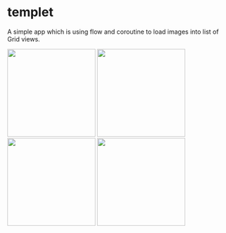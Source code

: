 # templet

A simple app which is using flow and coroutine to load images into list of Grid views.

<img src="https://user-images.githubusercontent.com/6980766/195968184-43d281ff-7b2f-4640-baaa-841a2ede8445.png" width=200px height=auto>
<img src="https://user-images.githubusercontent.com/6980766/195968190-1d4eb0a8-36ad-4eaa-9b40-dcd9bd367508.png" width=200px height=auto>
<img src="https://user-images.githubusercontent.com/6980766/195968193-b758bd5a-587d-4e29-b7f6-c5b23842047d.png" width=200px height=auto>
<img src="https://user-images.githubusercontent.com/6980766/195968199-91bbfbee-7121-4a0b-8a29-823746bfeae8.png" width=200px height=auto>
